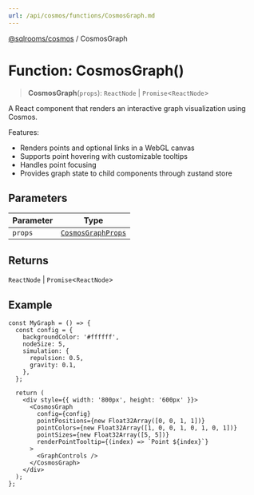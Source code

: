 ```yaml
---
url: /api/cosmos/functions/CosmosGraph.md
---
```

[@sqlrooms/cosmos](../index.md) / CosmosGraph

# Function: CosmosGraph()

> **CosmosGraph**(`props`): `ReactNode` | `Promise`<`ReactNode`>

A React component that renders an interactive graph visualization using Cosmos.

Features:

* Renders points and optional links in a WebGL canvas
* Supports point hovering with customizable tooltips
* Handles point focusing
* Provides graph state to child components through zustand store

## Parameters

| Parameter | Type |
| ------ | ------ |
| `props` | [`CosmosGraphProps`](../type-aliases/CosmosGraphProps.md) |

## Returns

`ReactNode` | `Promise`<`ReactNode`>

## Example

```tsx
const MyGraph = () => {
  const config = {
    backgroundColor: '#ffffff',
    nodeSize: 5,
    simulation: {
      repulsion: 0.5,
      gravity: 0.1,
    },
  };

  return (
    <div style={{ width: '800px', height: '600px' }}>
      <CosmosGraph
        config={config}
        pointPositions={new Float32Array([0, 0, 1, 1])}
        pointColors={new Float32Array([1, 0, 0, 1, 0, 1, 0, 1])}
        pointSizes={new Float32Array([5, 5])}
        renderPointTooltip={(index) => `Point ${index}`}
      >
        <GraphControls />
      </CosmosGraph>
    </div>
  );
};
```

